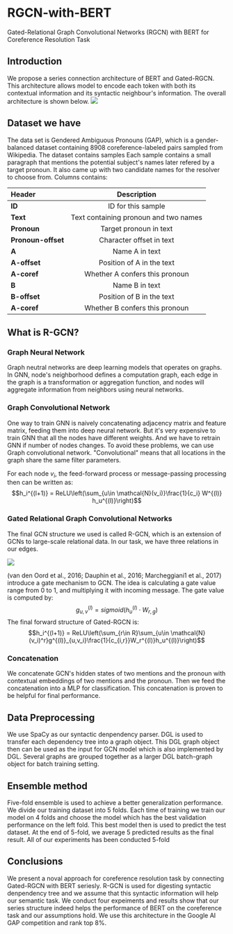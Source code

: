 # RGCN-with-BERT
Gated-Relational Graph Convolutional Networks (RGCN) with BERT for Coreference Resolution Task

## Introduction
We propose a series connection architecture of BERT and Gated-RGCN. This architecture allows model to encode each token with both its contextual information and its syntactic neighbour's information. The overall architecture is shown below.
![](https://i.imgur.com/aAK43SM.png)



## Dataset we have
The data set is Gendered Ambiguous Pronouns (GAP), which is a gender-balanced dataset containing 8908 coreference-labeled pairs sampled from Wikipedia. The dataset contains samples Each sample contains a small paragraph that mentions the potential subject's names later refered by a target pronoun. It also came up with two candidate names for the resolver to choose from. Columns contains: 

|  Header        | Description     | 
| :------------- | :----------: |
|  <strong>ID</strong> | ID for this sample   | 
|  <strong>Text</strong> | Text containing pronoun and two names   | 
|  <strong>Pronoun</strong> | Target pronoun in text   |
|  <strong>Pronoun-offset</strong> | Character offset in text   |
|  <strong>A</strong> | Name A in text   |
|  <strong>A-offset</strong> | Position of A in the text |
|  <strong>A-coref</strong> | Whether A confers this pronoun |
|  <strong>B</strong> | Name B in text |
|  <strong>B-offset</strong> | Position of B in the text |
|  <strong>A-coref</strong> | Whether B confers this pronoun |


## What is R-GCN?
### Graph Neural Network
Graph neutral networks are deep learning models that operates on graphs. In GNN, node's neighborhood defines a computation graph, each edge in the graph is a transformation or aggregation function, and nodes will aggregate information from neighbors using neural networks. 


### Graph Convolutional Network
One way to train GNN is naively concatenating adjacency matrix and feature matrix, feeding them into deep neural network. But it's very expensive to train GNN that all the nodes have different weights. And we have to retrain GNN if number of nodes changes. To avoid these problems, we can use Graph convolutional network. "Convolutional" means that all locations in the graph share the same filter parameters. 

For each node $v_i$, the feed-forward process or message-passing processing then can be written as:
$$h_i^{(l+1)} = ReLU\left(\sum_{u\in \mathcal{N}(v_i)}\frac{1}{c_i} W^{(l)} h_u^{(l)}\right)$$



### Gated Relational Graph Convolutional Networks
The final GCN structure we used is called R-GCN, which is an extension of GCNs to large-scale relational data. In our task, we have three relations in our edges.


![](https://i.imgur.com/fR6LqEJ.png)

(van den Oord et al., 2016; Dauphin et al., 2016; Marcheggiani1 et al., 2017) introduce a gate mechanism to GCN. The idea is calculating a gate value range from $0$ to $1$, and multiplying it with incoming message. The gate value is computed by:
$$g^{(l)}_{u,v} = sigmoid\left( h_{u}^{(l)} \cdot W_{r,g} \right)$$
The final forward structure of Gated-RGCN is:
$$h_i^{(l+1)} = ReLU\left(\sum_{r\in R}\sum_{u\in \mathcal{N}(v_i)^r}g^{(l)}_{u,v_i}\frac{1}{c_{i,r}}W_r^{(l)}h_u^{(l)}\right)$$




### Concatenation
We concatenate GCN's hidden states of two mentions and the pronoun with contextual embeddings of two mentions and the pronoun. Then we feed the concatenation into a MLP for classification. This concatenation is proven to be helpful for final performance.

## Data Preprocessing

We use SpaCy as our syntactic denpendency parser. DGL is used to transfer each dependency tree into a graph object. This DGL graph object then can be used as the input for GCN model which is also implemented by DGL. Several graphs are grouped together as a larger DGL batch-graph object for batch training setting.

## Ensemble method
Five-fold ensemble is used to achieve a better generalization performance. We divide our training dataset into 5 folds. Each time of training we train our model on 4 folds and choose the model which has the best validation performance on the left fold. This best model then is used to predict the test dataset. At the end of 5-fold, we average 5 predicted results as the final result. All of our experiments has been conducted 5-fold 

## Conclusions
We present a noval approach for coreference resolution task by connecting Gated-RGCN with BERT seriesly. R-GCN is used for digesting syntactic denpendency tree and we assume that this syntactic information will help our semantic task. We conduct four expeiments and results show that our series structure indeed helps the performance of BERT on the coreference task and our assumptions hold. We use this architecture in the Google AI GAP competition and rank top 8%.
